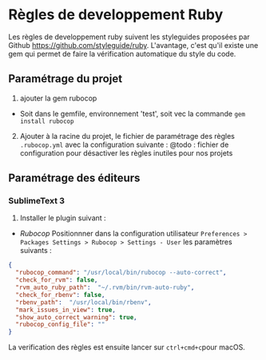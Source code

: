 # Règles de developpement Ruby 
Les règles de developpement ruby suivent les styleguides proposées par Github https://github.com/styleguide/ruby.
L'avantage, c'est qu'il existe une gem qui permet de faire la vérification automatique du style du code.
## Paramétrage du projet
1. ajouter la gem rubocop
- Soit dans le gemfile, environnement  'test', soit vec la commande ```gem install rubocop```

2. Ajouter à la racine du projet, le fichier de paramétrage des règles ```.rubocop.yml``` avec la configuration suivante :
@todo : fichier de configuration pour désactiver les règles inutiles pour nos projets

## Paramétrage des éditeurs
### SublimeText 3
1. Installer le plugin suivant :
  - *Rubocop*
  Positionnner dans la configuration utilisateur ```Preferences > Packages Settings > Rubocop > Settings - User```
  les paramètres suivants :
```json
{
  "rubocop_command": "/usr/local/bin/rubocop --auto-correct",
  "check_for_rvm": false,
  "rvm_auto_ruby_path":  "~/.rvm/bin/rvm-auto-ruby",
  "check_for_rbenv": false,
  "rbenv_path":  "/usr/local/bin/rbenv",
  "mark_issues_in_view": true,
  "show_auto_correct_warning": true,
  "rubocop_config_file": ""
}
```
La verification des règles est ensuite lancer sur ```ctrl+cmd+c```pour macOS.
